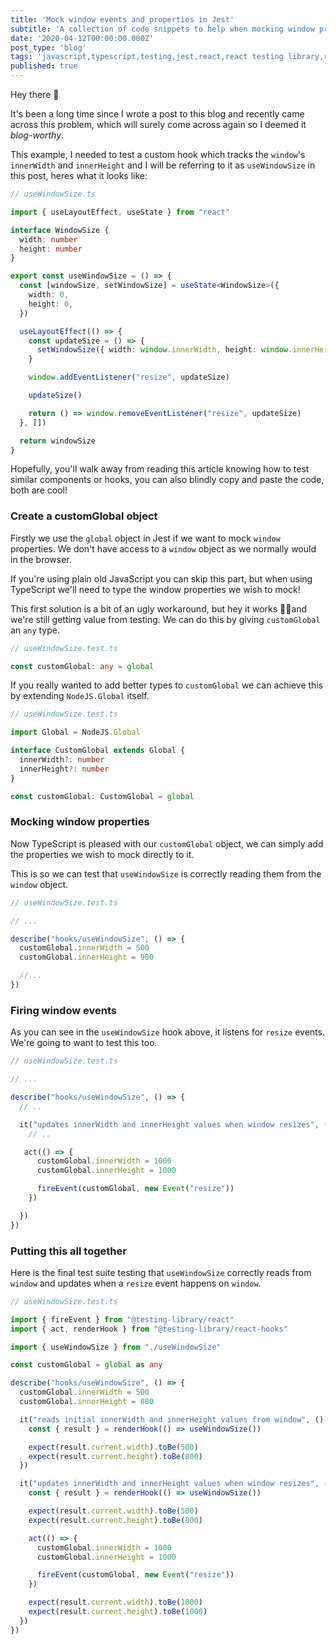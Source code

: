 ```yaml
---
title: 'Mock window events and properties in Jest'
subtitle: 'A collection of code snippets to help when mocking window properties in Jest'
date: '2020-04-12T00:00:00.000Z'
post_type: 'blog'
tags: 'javascript,typescript,testing,jest,react,react testing library,react hooks,software development'
published: true
---
```

Hey there 👋

It's been a long time since I wrote a post to this blog and recently came across this problem, which will surely come across again so I deemed it _blog-worthy_.

This example, I needed to test a custom hook which tracks the `window`'s `innerWidth` and `innerHeight` and I will be referring to it as `useWindowSize` in this post, heres what it looks like:

```typescript
// useWindowSize.ts

import { useLayoutEffect, useState } from "react"

interface WindowSize {
  width: number
  height: number
}

export const useWindowSize = () => {
  const [windowSize, setWindowSize] = useState<WindowSize>({
    width: 0,
    height: 0,
  })

  useLayoutEffect(() => {
    const updateSize = () => {
      setWindowSize({ width: window.innerWidth, height: window.innerHeight })
    }

    window.addEventListener("resize", updateSize)

    updateSize()

    return () => window.removeEventListener("resize", updateSize)
  }, [])

  return windowSize
}
```

Hopefully, you'll walk away from reading this article knowing how to test similar components or hooks, you can also blindly copy and paste the code, both are cool!

### Create a customGlobal object
Firstly we use the `global` object in Jest if we want to mock `window` properties. We don't have access to a `window` object as we normally would in the browser.

If you're using plain old JavaScript you can skip this part, but when using TypeScript we'll need to type the window properties we wish to mock!

This first solution is a bit of an ugly workaround, but hey it works 🤷‍♂️and we're still getting value from testing. We can do this by giving `customGlobal` an `any` type.

```typescript
// useWindowSize.test.ts

const customGlobal: any = global
```

If you really wanted to add better types to `customGlobal` we can achieve this by extending `NodeJS.Global` itself.


```typescript
// useWindowSize.test.ts

import Global = NodeJS.Global

interface CustomGlobal extends Global {
  innerWidth?: number
  innerHeight?: number
}

const customGlobal: CustomGlobal = global
```

### Mocking window properties
Now TypeScript is pleased with our `customGlobal` object, we can simply add the properties we wish to mock directly to it.

This is so we can test that `useWindowSize` is correctly reading them from the `window` object.

```typescript
// useWindowSize.test.ts

// ...

describe("hooks/useWindowSize", () => {
  customGlobal.innerWidth = 500
  customGlobal.innerHeight = 900

  //...
})
```

### Firing window events
As you can see in the `useWindowSize` hook above, it listens for `resize` events. We're going to want to test this too.

```typescript
// useWindowSize.test.ts

// ...

describe("hooks/useWindowSize", () => {
  // ..

  it("updates innerWidth and innerHeight values when window resizes", () => {
    // ..

   act(() => {
      customGlobal.innerWidth = 1000
      customGlobal.innerHeight = 1000

      fireEvent(customGlobal, new Event("resize"))
    })

  })
})
```

### Putting this all together
Here is the final test suite testing that `useWindowSize` correctly reads from `window` and updates when a `resize` event happens on `window`.

```typescript
// useWindowSize.test.ts

import { fireEvent } from "@testing-library/react"
import { act, renderHook } from "@testing-library/react-hooks"

import { useWindowSize } from "./useWindowSize"

const customGlobal = global as any

describe("hooks/useWindowSize", () => {
  customGlobal.innerWidth = 500
  customGlobal.innerHeight = 800

  it("reads initial innerWidth and innerHeight values from window", () => {
    const { result } = renderHook(() => useWindowSize())

    expect(result.current.width).toBe(500)
    expect(result.current.height).toBe(800)
  })

  it("updates innerWidth and innerHeight values when window resizes", () => {
    const { result } = renderHook(() => useWindowSize())

    expect(result.current.width).toBe(500)
    expect(result.current.height).toBe(800)

    act(() => {
      customGlobal.innerWidth = 1000
      customGlobal.innerHeight = 1000

      fireEvent(customGlobal, new Event("resize"))
    })

    expect(result.current.width).toBe(1000)
    expect(result.current.height).toBe(1000)
  })
})
```
